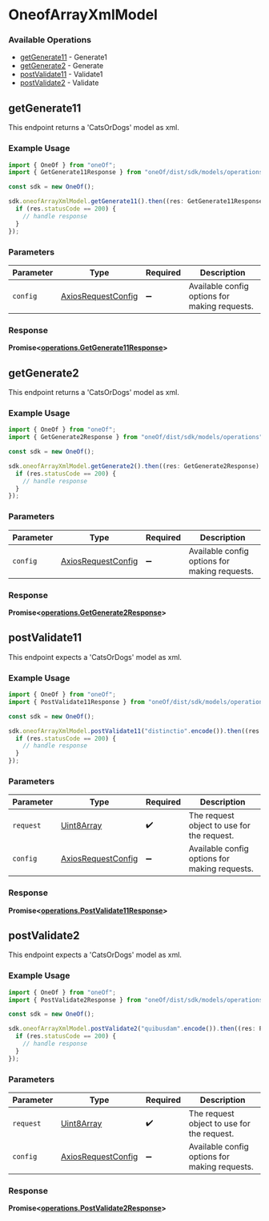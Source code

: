 # OneofArrayXmlModel

### Available Operations

* [getGenerate11](#getgenerate11) - Generate1
* [getGenerate2](#getgenerate2) - Generate
* [postValidate11](#postvalidate11) - Validate1
* [postValidate2](#postvalidate2) - Validate

## getGenerate11

This endpoint returns a 'CatsOrDogs' model as xml.

### Example Usage

```typescript
import { OneOf } from "oneOf";
import { GetGenerate11Response } from "oneOf/dist/sdk/models/operations";

const sdk = new OneOf();

sdk.oneofArrayXmlModel.getGenerate11().then((res: GetGenerate11Response) => {
  if (res.statusCode == 200) {
    // handle response
  }
});
```

### Parameters

| Parameter                                                    | Type                                                         | Required                                                     | Description                                                  |
| ------------------------------------------------------------ | ------------------------------------------------------------ | ------------------------------------------------------------ | ------------------------------------------------------------ |
| `config`                                                     | [AxiosRequestConfig](https://axios-http.com/docs/req_config) | :heavy_minus_sign:                                           | Available config options for making requests.                |


### Response

**Promise<[operations.GetGenerate11Response](../../models/operations/getgenerate11response.md)>**


## getGenerate2

This endpoint returns a 'CatsOrDogs' model as xml.

### Example Usage

```typescript
import { OneOf } from "oneOf";
import { GetGenerate2Response } from "oneOf/dist/sdk/models/operations";

const sdk = new OneOf();

sdk.oneofArrayXmlModel.getGenerate2().then((res: GetGenerate2Response) => {
  if (res.statusCode == 200) {
    // handle response
  }
});
```

### Parameters

| Parameter                                                    | Type                                                         | Required                                                     | Description                                                  |
| ------------------------------------------------------------ | ------------------------------------------------------------ | ------------------------------------------------------------ | ------------------------------------------------------------ |
| `config`                                                     | [AxiosRequestConfig](https://axios-http.com/docs/req_config) | :heavy_minus_sign:                                           | Available config options for making requests.                |


### Response

**Promise<[operations.GetGenerate2Response](../../models/operations/getgenerate2response.md)>**


## postValidate11

This endpoint expects a 'CatsOrDogs' model as xml.

### Example Usage

```typescript
import { OneOf } from "oneOf";
import { PostValidate11Response } from "oneOf/dist/sdk/models/operations";

const sdk = new OneOf();

sdk.oneofArrayXmlModel.postValidate11("distinctio".encode()).then((res: PostValidate11Response) => {
  if (res.statusCode == 200) {
    // handle response
  }
});
```

### Parameters

| Parameter                                                    | Type                                                         | Required                                                     | Description                                                  |
| ------------------------------------------------------------ | ------------------------------------------------------------ | ------------------------------------------------------------ | ------------------------------------------------------------ |
| `request`                                                    | [Uint8Array](../../models//.md)                              | :heavy_check_mark:                                           | The request object to use for the request.                   |
| `config`                                                     | [AxiosRequestConfig](https://axios-http.com/docs/req_config) | :heavy_minus_sign:                                           | Available config options for making requests.                |


### Response

**Promise<[operations.PostValidate11Response](../../models/operations/postvalidate11response.md)>**


## postValidate2

This endpoint expects a 'CatsOrDogs' model as xml.

### Example Usage

```typescript
import { OneOf } from "oneOf";
import { PostValidate2Response } from "oneOf/dist/sdk/models/operations";

const sdk = new OneOf();

sdk.oneofArrayXmlModel.postValidate2("quibusdam".encode()).then((res: PostValidate2Response) => {
  if (res.statusCode == 200) {
    // handle response
  }
});
```

### Parameters

| Parameter                                                    | Type                                                         | Required                                                     | Description                                                  |
| ------------------------------------------------------------ | ------------------------------------------------------------ | ------------------------------------------------------------ | ------------------------------------------------------------ |
| `request`                                                    | [Uint8Array](../../models//.md)                              | :heavy_check_mark:                                           | The request object to use for the request.                   |
| `config`                                                     | [AxiosRequestConfig](https://axios-http.com/docs/req_config) | :heavy_minus_sign:                                           | Available config options for making requests.                |


### Response

**Promise<[operations.PostValidate2Response](../../models/operations/postvalidate2response.md)>**


